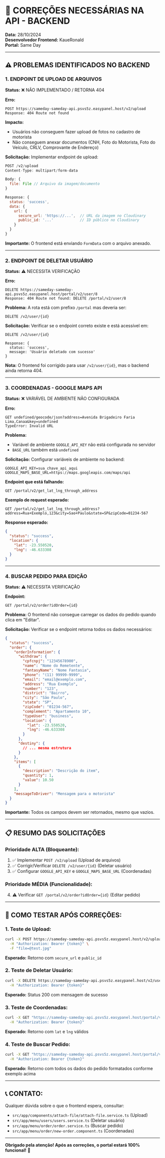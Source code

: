 # 🔧 CORREÇÕES NECESSÁRIAS NA API - BACKEND

**Data:** 28/10/2024  
**Desenvolvedor Frontend:** KaueRonald  
**Portal:** Same Day

---

## ⚠️ **PROBLEMAS IDENTIFICADOS NO BACKEND**

### **1. ENDPOINT DE UPLOAD DE ARQUIVOS**

**Status:** ❌ NÃO IMPLEMENTADO / RETORNA 404

**Erro:**
```
POST https://sameday-sameday-api.psvs5z.easypanel.host/v2/upload
Response: 404 Route not found
```

**Impacto:**
- Usuários não conseguem fazer upload de fotos no cadastro de motorista
- Não conseguem anexar documentos (CNH, Foto do Motorista, Foto do Veículo, CRLV, Comprovante de Endereço)

**Solicitação:**
Implementar endpoint de upload:

```javascript
POST /v2/upload
Content-Type: multipart/form-data

Body: {
  file: File // Arquivo da imagem/documento
}

Response: {
  status: 'success',
  data: {
    url: {
      secure_url: 'https://...',  // URL da imagem no Cloudinary
      public_id: '...'            // ID público no Cloudinary
    }
  }
}
```

**Importante:** O frontend está enviando `FormData` com o arquivo anexado.

---

### **2. ENDPOINT DE DELETAR USUÁRIO**

**Status:** ⚠️ NECESSITA VERIFICAÇÃO

**Erro:**
```
DELETE https://sameday-sameday-api.psvs5z.easypanel.host/portal/v2/user/8
Response: 404 Route not found: DELETE /portal/v2/user/8
```

**Problema:** A rota está com prefixo `/portal` mas deveria ser:
```
DELETE /v2/user/{id}
```

**Solicitação:**
Verificar se o endpoint correto existe e está acessível em:
```
DELETE /v2/user/{id}

Response: {
  status: 'success',
  message: 'Usuário deletado com sucesso'
}
```

**Nota:** O frontend foi corrigido para usar `/v2/user/{id}`, mas o backend ainda retorna 404.

---

### **3. COORDENADAS - GOOGLE MAPS API**

**Status:** ❌ VARIÁVEL DE AMBIENTE NÃO CONFIGURADA

**Erro:**
```
GET undefined/geocode/json?address=Avenida Brigadeiro Faria Lima,Canaa&key=undefined
TypeError: Invalid URL
```

**Problema:** 
- Variável de ambiente `GOOGLE_API_KEY` não está configurada no servidor
- `BASE_URL` também está `undefined`

**Solicitação:**
Configurar variáveis de ambiente no backend:

```env
GOOGLE_API_KEY=sua_chave_api_aqui
GOOGLE_MAPS_BASE_URL=https://maps.googleapis.com/maps/api
```

**Endpoint que está falhando:**
```
GET /portal/v2/get_lat_lng_through_address
```

**Exemplo de request esperado:**
```
GET /portal/v2/get_lat_lng_through_address?address=Rua+Exemplo,123&city=Sao+Paulo&state=SP&zipCode=01234-567
```

**Response esperado:**
```json
{
  "status": "success",
  "location": {
    "lat": -23.550520,
    "lng": -46.633308
  }
}
```

---

### **4. BUSCAR PEDIDO PARA EDIÇÃO**

**Status:** ⚠️ NECESSITA VERIFICAÇÃO

**Endpoint:** 
```
GET /portal/v2/order?idOrder={id}
```

**Problema:** 
O frontend não consegue carregar os dados do pedido quando clica em "Editar".

**Solicitação:**
Verificar se o endpoint retorna todos os dados necessários:

```json
{
  "status": "success",
  "order": {
    "orderInformation": {
      "withdraw": {
        "cpfcnpj": "12345678900",
        "name": "Nome do Remetente",
        "fantasyName": "Nome Fantasia",
        "phone": "(11) 99999-9999",
        "email": "email@exemplo.com",
        "address": "Rua Exemplo",
        "number": "123",
        "district": "Bairro",
        "city": "São Paulo",
        "state": "SP",
        "zipCode": "01234-567",
        "complement": "Apartamento 10",
        "typeUser": "business",
        "location": {
          "lat": -23.550520,
          "lng": -46.633308
        }
      },
      "destiny": {
        // ... mesma estrutura
      }
    },
    "items": [
      {
        "description": "Descrição do item",
        "quantity": 1,
        "value": 10.50
      }
    ],
    "messageToDriver": "Mensagem para o motorista"
  }
}
```

**Importante:** Todos os campos devem ser retornados, mesmo que vazios.

---

## 📋 **RESUMO DAS SOLICITAÇÕES**

### **Prioridade ALTA (Bloqueante):**
1. ✅ Implementar `POST /v2/upload` (Upload de arquivos)
2. ✅ Corrigir/Verificar `DELETE /v2/user/{id}` (Deletar usuário)
3. ✅ Configurar `GOOGLE_API_KEY` e `GOOGLE_MAPS_BASE_URL` (Coordenadas)

### **Prioridade MÉDIA (Funcionalidade):**
4. ⚠️ Verificar `GET /portal/v2/order?idOrder={id}` (Editar pedido)

---

## 🧪 **COMO TESTAR APÓS CORREÇÕES:**

### **1. Teste de Upload:**
```bash
curl -X POST https://sameday-sameday-api.psvs5z.easypanel.host/v2/upload \
  -H "Authorization: Bearer {token}" \
  -F "file=@test.jpg"
```

**Esperado:** Retorno com `secure_url` e `public_id`

### **2. Teste de Deletar Usuário:**
```bash
curl -X DELETE https://sameday-sameday-api.psvs5z.easypanel.host/v2/user/8 \
  -H "Authorization: Bearer {token}"
```

**Esperado:** Status 200 com mensagem de sucesso

### **3. Teste de Coordenadas:**
```bash
curl -X GET "https://sameday-sameday-api.psvs5z.easypanel.host/portal/v2/get_lat_lng_through_address?address=Rua+Exemplo,123&city=Sao+Paulo&state=SP" \
  -H "Authorization: Bearer {token}"
```

**Esperado:** Retorno com `lat` e `lng` válidos

### **4. Teste de Buscar Pedido:**
```bash
curl -X GET "https://sameday-sameday-api.psvs5z.easypanel.host/portal/v2/order?idOrder=1" \
  -H "Authorization: Bearer {token}"
```

**Esperado:** Retorno com todos os dados do pedido formatados conforme exemplo acima

---

## 📞 **CONTATO:**

Qualquer dúvida sobre o que o frontend espera, consultar:
- `src/app/components/attach-file/attach-file.service.ts` (Upload)
- `src/app/menu/users/users.service.ts` (Deletar usuário)
- `src/app/menu/order/order.service.ts` (Buscar pedido)
- `src/app/menu/order/new-order.component.ts` (Coordenadas)

---

**Obrigado pela atenção! Após as correções, o portal estará 100% funcional!** 🚀

